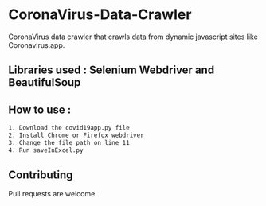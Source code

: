 # CoronaVirus-Data-Crawler


CoronaVirus data crawler that crawls data from dynamic javascript sites like Coronavirus.app. 

## Libraries used : Selenium Webdriver and BeautifulSoup

## How to use : 
```bash
1. Download the covid19app.py file
2. Install Chrome or Firefox webdriver 
3. Change the file path on line 11
4. Run saveInExcel.py
```
## Contributing
Pull requests are welcome. 



